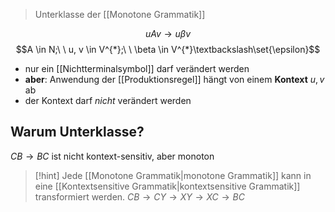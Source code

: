 > Unterklasse der [[Monotone Grammatik]]


$$uAv \rightarrow u\beta v$$
$$A \in N;\ \ u, v \in V^{*};\ \ \beta \in V^{*}\textbackslash\set{\epsilon}$$


- nur ein [[Nichtterminalsymbol]] darf verändert werden
- **aber**: Anwendung der [[Produktionsregel]] hängt von einem **Kontext** $u, v$ ab
- der Kontext darf _nicht_ verändert werden

## Warum Unterklasse?
$CB \rightarrow BC$ ist nicht kontext-sensitiv, aber monoton
> [!hint] Jede [[Monotone Grammatik|monotone Grammatik]] kann in eine [[Kontextsensitive Grammatik|kontextsensitive Grammatik]] transformiert werden.
> $CB \rightarrow CY \rightarrow XY \rightarrow XC \rightarrow BC$

